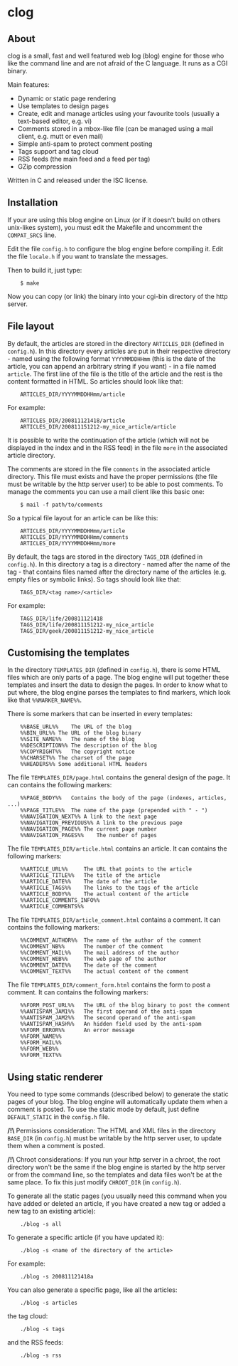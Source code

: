 clog
====

## About ##

clog is a small, fast and well featured web log (blog) engine for those
who like the command line and are not afraid of the C language. It runs
as a CGI binary.

Main features:
 - Dynamic or static page rendering
 - Use templates to design pages
 - Create, edit and manage articles using your favourite tools
 (usually a text-based editor, e.g. vi)
 - Comments stored in a mbox-like file (can be managed using a
 mail client, e.g. mutt or even mail)
 - Simple anti-spam to protect comment posting
 - Tags support and tag cloud
 - RSS feeds (the main feed and a feed per tag)
 - GZip compression

Written in C and released under the ISC license.

## Installation ##

If your are using this blog engine on Linux (or if it doesn't build
on others unix-likes system), you must edit the Makefile and
uncomment the `COMPAT_SRCS` line.

Edit the file `config.h` to configure the blog engine before compiling it.
Edit the file `locale.h` if you want to translate the messages.

Then to build it, just type:
```
	$ make
```

Now you can copy (or link) the binary into your cgi-bin directory of the
http server.

## File layout ##

By default, the articles are stored in the directory `ARTICLES_DIR`
(defined in `config.h`). In this directory every articles are put in their
respective directory - named using the following format `YYYYMMDDHHmm`
(this is the date of the article, you can append an arbitrary string if
you want) - in a file named `article`. The first line of the file is the
title of the article and the rest is the content formatted in HTML. So
articles should look like that:
```
	ARTICLES_DIR/YYYYMMDDHHmm/article
```
For example:
```
	ARTICLES_DIR/200811121418/article
	ARTICLES_DIR/200811151212-my_nice_article/article
```

It is possible to write the continuation of the article (which will not
be displayed in the index and in the RSS feed) in the file `more` in
the associated article directory.

The comments are stored in the file `comments` in the associated article
directory. This file must exists and have the proper permissions (the
file must be writable by the http server user) to be able to post comments.
To manage the comments you can use a mail client like this basic one:
```
	$ mail -f path/to/comments
```

So a typical file layout for an article can be like this:
```
	ARTICLES_DIR/YYYYMMDDHHmm/article
	ARTICLES_DIR/YYYYMMDDHHmm/comments
	ARTICLES_DIR/YYYYMMDDHHmm/more
```

By default, the tags are stored in the directory `TAGS_DIR` (defined in
`config.h`). In this directory a tag is a directory - named after the name
of the tag - that contains files named after the directory name of the
articles (e.g. empty files or symbolic links). So tags should look like
that:
```
	TAGS_DIR/<tag name>/<article>
```
For example:
```
	TAGS_DIR/life/200811121418
	TAGS_DIR/life/200811151212-my_nice_article
	TAGS_DIR/geek/200811151212-my_nice_article
```

## Customising the templates ##

In the directory `TEMPLATES_DIR` (defined in `config.h`), there is some HTML
files which are only parts of a page. The blog engine will put together
these templates and insert the data to design the pages. In order to
know what to put where, the blog engine parses the templates to find
markers, which look like that `%%MARKER_NAME%%`.

There is some markers that can be inserted in every templates:
```
	%%BASE_URL%%	The URL of the blog
	%%BIN_URL%%	The URL of the blog binary
	%%SITE_NAME%%	The name of the blog
	%%DESCRIPTION%%	The description of the blog
	%%COPYRIGHT%%	The copyright notice
	%%CHARSET%%	The charset of the page
	%%HEADERS%%	Some additional HTML headers
```

The file `TEMPLATES_DIR/page.html` contains the general design of the page.
It can contains the following markers:
```
	%%PAGE_BODY%%	Contains the body of the page (indexes, articles, ...)
	%%PAGE_TITLE%%	The name of the page (prepended with " - ")
	%%NAVIGATION_NEXT%%	A link to the next page
	%%NAVIGATION_PREVIOUS%%	A link to the previous page
	%%NAVIGATION_PAGE%%	The current page number
	%%NAVIGATION_PAGES%%	The number of pages
```

The file `TEMPLATES_DIR/article.html` contains an article. It can
contains the following markers:
```
	%%ARTICLE_URL%%		The URL that points to the article
	%%ARTICLE_TITLE%%	The title of the article
	%%ARTICLE_DATE%%	The date of the article
	%%ARTICLE_TAGS%%	The links to the tags of the article
	%%ARTICLE_BODY%%	The actual content of the article
	%%ARTICLE_COMMENTS_INFO%%
	%%ARTICLE_COMMENTS%%
```

The file `TEMPLATES_DIR/article_comment.html` contains a comment. It can
contains the following markers:
```
	%%COMMENT_AUTHOR%%	The name of the author of the comment
	%%COMMENT_NB%%		The number of the comment
	%%COMMENT_MAIL%%	The mail address of the author
	%%COMMENT_WEB%%		The web page of the author
	%%COMMENT_DATE%%	The date of the comment
	%%COMMENT_TEXT%%	The actual content of the comment
```

The file `TEMPLATES_DIR/comment_form.html` contains the form to post a
comment. It can contains the following markers:
```
	%%FORM_POST_URL%%	The URL of the blog binary to post the comment
	%%ANTISPAM_JAM1%%	The first operand of the anti-spam
	%%ANTISPAM_JAM2%%	The second operand of the anti-spam
	%%ANTISPAM_HASH%%	An hidden field used by the anti-spam
	%%FORM_ERROR%%		An error message
	%%FORM_NAME%%
	%%FORM_MAIL%%
	%%FORM_WEB%%
	%%FORM_TEXT%%
```

## Using static renderer ##

You need to type some commands (described below) to generate the static
pages of your blog. The blog engine will automatically update them when
a comment is posted. To use the static mode by default, just define
`DEFAULT_STATIC` in the `config.h` file.

__/!\\__ Permissions consideration: The HTML and XML files in the directory
`BASE_DIR` (in `config.h`) must be writable by the http server user, to update
them when a comment is posted.

__/!\\__ Chroot considerations: If you run your http server in a chroot, the
root directory won't be the same if the blog engine is started by the
http server or from the command line, so the templates and data files
won't be at the same place. To fix this just modify `CHROOT_DIR` (in
`config.h`).

To generate all the static pages (you usually need this command when you
have added or deleted an article, if you have created a new tag or added
a new tag to an existing article):
```
	./blog -s all
```

To generate a specific article (if you have updated it):
```
	./blog -s <name of the directory of the article>
```
For example:
```
	./blog -s 200811121418a
```

You can also generate a specific page, like all the articles:
```
	./blog -s articles
```
the tag cloud:
```
	./blog -s tags
```
and the RSS feeds:
```
	./blog -s rss
```
